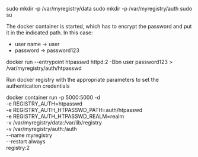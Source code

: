 sudo mkdir -p /var/myregistry/data
sudo mkdir -p /var/myregistry/auth
sudo su

The docker container is started, which has to encrypt the password and put it in the indicated path. In this case:
- user name -> user
- password -> password123

docker run --entrypoint htpasswd httpd:2 -Bbn user password123 > /var/myregistry/auth/htpasswd

Run docker registry with the appropriate parameters to set the authentication credentials

docker container run -p 5000:5000 -d \
    -e REGISTRY_AUTH=htpasswd \
    -e REGISTRY_AUTH_HTPASSWD_PATH=auth/htpasswd \
    -e REGISTRY_AUTH_HTPASSWD_REALM=realm \
    -v /var/myregistry/data:/var/lib/registry \
    -v /var/myregistry/auth:/auth \
    --name myregistry \
    --restart always \
    registry:2